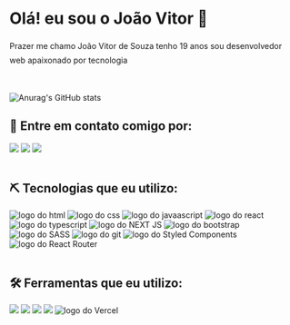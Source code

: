 <h1>Olá! eu sou o João Vitor 👋</h1>

<p style="line-height: 25px">Prazer me chamo João Vitor de Souza tenho 19 anos sou desenvolvedor web apaixonado por tecnologia</p> <br>

![Anurag's GitHub stats](https://github-readme-stats.vercel.app/api?username=JoaoVitor2004&show_icons=true&theme=gruvbox) <br>


<h2>📲 Entre em contato comigo por:</h2>
<div> 
  <a href="mailto:joaovitorsouzaa28122004@gmail.com"><img src="https://img.shields.io/badge/Gmail-D14836?style=for-the-badge&logo=gmail&logoColor=white"></a>
  <a href="https://instagram.com/joaovitords12" target="_blank"><img src="https://img.shields.io/badge/-Instagram-%23E4405F?style=for-the-badge&logo=instagram&logoColor=white" target="_blank"></a>
  <a href="https://www.linkedin.com/in/jo%C3%A3o-vitor-souza-994bb4325"><img src="https://img.shields.io/badge/LinkedIn-0077B5?style=for-the-badge&logo=linkedin&logoColor=white"></a>
</div> <br>


<h2>⛏ Tecnologias que eu utilizo:</h2>
<div>
  <img src="https://img.shields.io/badge/HTML5-E34F26?style=for-the-badge&logo=html5&logoColor=white" alt='logo do html'>
  <img src="https://img.shields.io/badge/CSS3-1572B6?style=for-the-badge&logo=css3&logoColor=white" alt='logo do css'>
  <img src="https://img.shields.io/badge/JavaScript-F7DF1E?style=for-the-badge&logo=javascript&logoColor=black" alt='logo do javaascript'>
  <img src='https://img.shields.io/badge/React-20232A?style=for-the-badge&logo=react&logoColor=61DAFB' alt='logo do react'>
  <img src="https://img.shields.io/badge/TypeScript-007ACC?style=for-the-badge&logo=typescript&logoColor=white" alt="logo do typescript">
  <img src="https://img.shields.io/badge/Next.js-000?logo=nextdotjs&logoColor=fff&style=for-the-badge" alt="logo do NEXT JS">
  <img src="https://img.shields.io/badge/Bootstrap-563D7C?style=for-the-badge&logo=bootstrap&logoColor=white" alt="logo do bootstrap">
  <img src="https://img.shields.io/badge/Sass-CC6699?style=for-the-badge&logo=sass&logoColor=white" alt="logo do SASS">
  <img src="https://img.shields.io/badge/GIT-E44C30?style=for-the-badge&logo=git&logoColor=white" alt='logo do git'/>
  <img src='https://img.shields.io/badge/styled--components-DB7093?style=for-the-badge&logo=styled-components&logoColor=white' alt='logo do Styled Components'>
  <img src='https://img.shields.io/badge/React_Router-CA4245?style=for-the-badge&logo=react-router&logoColor=white' alt='logo do React Router'>
</div> <br>

<h2>🛠 Ferramentas que eu utilizo:</h2>
<div>
   <img src="https://img.shields.io/badge/Visual_Studio_Code-0078D4?style=for-the-badge&logo=visual%20studio%20code&logoColor=white">
  <img src="https://img.shields.io/badge/Windows-0078D6?style=for-the-badge&logo=windows&logoColor=white">
  <img src="https://img.shields.io/badge/Canva-%2300C4CC.svg?&style=for-the-badge&logo=Canva&logoColor=white">
  <img src="https://img.shields.io/badge/GitHub-100000?style=for-the-badge&logo=github&logoColor=white">
  <img src='https://img.shields.io/badge/Vercel-000000?style=for-the-badge&logo=vercel&logoColor=white' alt='logo do Vercel'>
</div>
